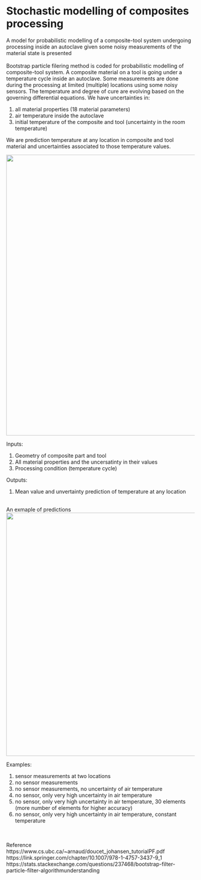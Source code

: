 # Stochastic modelling of composites processing
A model for probabilistic modelling of a composite-tool system undergoing processing inside an autoclave given some noisy measurements of the material state is presented
<br>
<br>
Bootstrap particle filering method is coded for probabilistic modelling of composite-tool system. A composite material on a tool is going under a temperature cycle inside an autoclave. Some measurements are done during the processing at limited (multiple) locations using some noisy sensors. The temperature and degree of cure are evolving based on the governing differential equations. We have uncertainties in:
1. all material properties  (18 material parameters)
2. air temperature inside the autoclave
3. initial temperature of the composite and tool (uncertainty in the room temperature)

We are prediction temperature at any location in composite and tool material and uncertainties associated to those temperature values. <br>


<p align="center">
<img  align="center" src="https://github.com/saniaki/Stochastic_modelling_composites_processing/blob/main/images/imge01.jpg" width="750"/>

Inputs: <br>
1. Geometry of composite part and tool
2. All material properties and the uncersatinty in their values
3. Processing condition (temperature cycle)


Outputs: <br>
1. Mean value and unvertainty prediction of temperature at any location

 <br>
An exmaple of predictions
<img  align="center" src="https://github.com/saniaki/Stochastic_modelling_composites_processing/blob/main/images/image2.jpg" width="650"/>  
  
Examples: <br>
1. sensor measurements at two locations
2. no sensor measurements
3. no sensor measurements, no uncertainty of air temperature
4. no sensor, only very high uncertainty in air temperature
5. no sensor, only very high uncertainty in air temperature, 30 elements (more number of elements for higher accuracy)
6. no sensor, only very high uncertainty in air temperature, constant temperature


 <br>
 <br>
Reference <br>
https://www.cs.ubc.ca/~arnaud/doucet_johansen_tutorialPF.pdf <br>
https://link.springer.com/chapter/10.1007/978-1-4757-3437-9_1 <br>
https://stats.stackexchange.com/questions/237468/bootstrap-filter-particle-filter-algorithmunderstanding <br>
